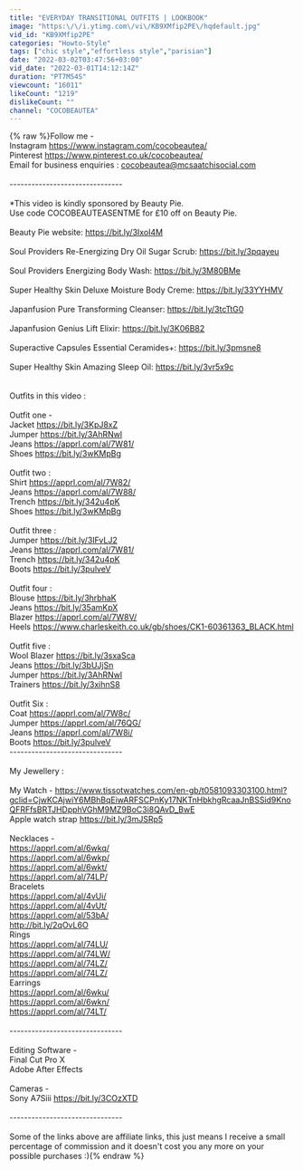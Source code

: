 ```yaml
---
title: "EVERYDAY TRANSITIONAL OUTFITS | LOOKBOOK"
image: "https:\/\/i.ytimg.com\/vi\/KB9XMfip2PE\/hqdefault.jpg"
vid_id: "KB9XMfip2PE"
categories: "Howto-Style"
tags: ["chic style","effortless style","parisian"]
date: "2022-03-02T03:47:56+03:00"
vid_date: "2022-03-01T14:12:14Z"
duration: "PT7M54S"
viewcount: "16011"
likeCount: "1219"
dislikeCount: ""
channel: "COCOBEAUTEA"
---
```

{% raw %}Follow me -<br />Instagram <a rel="nofollow" target="blank" href="https://www.instagram.com/cocobeautea/">https://www.instagram.com/cocobeautea/</a><br />Pinterest <a rel="nofollow" target="blank" href="https://www.pinterest.co.uk/cocobeautea/">https://www.pinterest.co.uk/cocobeautea/</a><br />Email for business enquiries : cocobeautea@mcsaatchisocial.com<br /><br />-------------------------------<br /><br />*This video is kindly sponsored by Beauty Pie.<br />Use code COCOBEAUTEASENTME for £10 off on Beauty Pie.<br /><br />Beauty Pie website: <a rel="nofollow" target="blank" href="https://bit.ly/3IxoI4M">https://bit.ly/3IxoI4M</a><br /> <br />Soul Providers Re-Energizing Dry Oil Sugar Scrub: <a rel="nofollow" target="blank" href="https://bit.ly/3pqayeu">https://bit.ly/3pqayeu</a><br /> <br />Soul Providers Energizing Body Wash: <a rel="nofollow" target="blank" href="https://bit.ly/3M80BMe">https://bit.ly/3M80BMe</a><br /> <br />Super Healthy Skin Deluxe Moisture Body Creme: <a rel="nofollow" target="blank" href="https://bit.ly/33YYHMV">https://bit.ly/33YYHMV</a><br /> <br />Japanfusion Pure Transforming Cleanser: <a rel="nofollow" target="blank" href="https://bit.ly/3tcTtG0">https://bit.ly/3tcTtG0</a><br /> <br />Japanfusion Genius Lift Elixir: <a rel="nofollow" target="blank" href="https://bit.ly/3K06B82">https://bit.ly/3K06B82</a><br /> <br />Superactive Capsules Essential Ceramides+: <a rel="nofollow" target="blank" href="https://bit.ly/3pmsne8">https://bit.ly/3pmsne8</a><br /> <br />Super Healthy Skin Amazing Sleep Oil: <a rel="nofollow" target="blank" href="https://bit.ly/3vr5x9c">https://bit.ly/3vr5x9c</a><br /><br /><br />Outfits in this video :<br /><br />Outfit one -<br />Jacket <a rel="nofollow" target="blank" href="https://bit.ly/3KpJ8xZ">https://bit.ly/3KpJ8xZ</a><br />Jumper <a rel="nofollow" target="blank" href="https://bit.ly/3AhRNwl">https://bit.ly/3AhRNwl</a><br />Jeans <a rel="nofollow" target="blank" href="https://apprl.com/al/7W81/">https://apprl.com/al/7W81/</a><br />Shoes <a rel="nofollow" target="blank" href="https://bit.ly/3wKMpBg">https://bit.ly/3wKMpBg</a><br /><br />Outfit two :<br />Shirt <a rel="nofollow" target="blank" href="https://apprl.com/al/7W82/">https://apprl.com/al/7W82/</a><br />Jeans <a rel="nofollow" target="blank" href="https://apprl.com/al/7W88/">https://apprl.com/al/7W88/</a><br />Trench <a rel="nofollow" target="blank" href="https://bit.ly/342u4pK">https://bit.ly/342u4pK</a><br />Shoes <a rel="nofollow" target="blank" href="https://bit.ly/3wKMpBg">https://bit.ly/3wKMpBg</a><br /><br />Outfit three :<br />Jumper <a rel="nofollow" target="blank" href="https://bit.ly/3IFvLJ2">https://bit.ly/3IFvLJ2</a><br />Jeans <a rel="nofollow" target="blank" href="https://apprl.com/al/7W81/">https://apprl.com/al/7W81/</a><br />Trench <a rel="nofollow" target="blank" href="https://bit.ly/342u4pK">https://bit.ly/342u4pK</a><br />Boots <a rel="nofollow" target="blank" href="https://bit.ly/3pulveV">https://bit.ly/3pulveV</a><br /><br />Outfit four :<br />Blouse <a rel="nofollow" target="blank" href="https://bit.ly/3hrbhaK">https://bit.ly/3hrbhaK</a><br />Jeans <a rel="nofollow" target="blank" href="https://bit.ly/35amKpX">https://bit.ly/35amKpX</a><br />Blazer <a rel="nofollow" target="blank" href="https://apprl.com/al/7W8V/">https://apprl.com/al/7W8V/</a><br />Heels <a rel="nofollow" target="blank" href="https://www.charleskeith.co.uk/gb/shoes/CK1-60361363_BLACK.html">https://www.charleskeith.co.uk/gb/shoes/CK1-60361363_BLACK.html</a><br /><br />Outfit five :<br />Wool Blazer <a rel="nofollow" target="blank" href="https://bit.ly/3sxaSca">https://bit.ly/3sxaSca</a><br />Jeans <a rel="nofollow" target="blank" href="https://bit.ly/3bUJjSn">https://bit.ly/3bUJjSn</a><br />Jumper <a rel="nofollow" target="blank" href="https://bit.ly/3AhRNwl">https://bit.ly/3AhRNwl</a><br />Trainers <a rel="nofollow" target="blank" href="https://bit.ly/3xihnS8">https://bit.ly/3xihnS8</a><br /><br />Outfit Six :<br />Coat <a rel="nofollow" target="blank" href="https://apprl.com/al/7W8c/">https://apprl.com/al/7W8c/</a><br />Jumper <a rel="nofollow" target="blank" href="https://apprl.com/al/76QG/">https://apprl.com/al/76QG/</a><br />Jeans <a rel="nofollow" target="blank" href="https://apprl.com/al/7W8i/">https://apprl.com/al/7W8i/</a><br />Boots <a rel="nofollow" target="blank" href="https://bit.ly/3pulveV">https://bit.ly/3pulveV</a> <br />-------------------------------<br /><br />My Jewellery :<br /><br />My Watch - <a rel="nofollow" target="blank" href="https://www.tissotwatches.com/en-gb/t0581093303100.html?gclid=CjwKCAjwiY6MBhBqEiwARFSCPnKy17NKTnHbkhgRcaaJnBSSid9KnoQFRFfsBRTJHDpphVGhM9MZ9BoC3i8QAvD_BwE">https://www.tissotwatches.com/en-gb/t0581093303100.html?gclid=CjwKCAjwiY6MBhBqEiwARFSCPnKy17NKTnHbkhgRcaaJnBSSid9KnoQFRFfsBRTJHDpphVGhM9MZ9BoC3i8QAvD_BwE</a><br />Apple watch strap <a rel="nofollow" target="blank" href="https://bit.ly/3mJSRp5">https://bit.ly/3mJSRp5</a><br /><br />Necklaces - <br /><a rel="nofollow" target="blank" href="https://apprl.com/al/6wkq/">https://apprl.com/al/6wkq/</a><br /><a rel="nofollow" target="blank" href="https://apprl.com/al/6wkp/">https://apprl.com/al/6wkp/</a><br /><a rel="nofollow" target="blank" href="https://apprl.com/al/6wkt/">https://apprl.com/al/6wkt/</a><br /><a rel="nofollow" target="blank" href="https://apprl.com/al/74LP/">https://apprl.com/al/74LP/</a><br />Bracelets <br /><a rel="nofollow" target="blank" href="https://apprl.com/al/4vUi/">https://apprl.com/al/4vUi/</a><br /><a rel="nofollow" target="blank" href="https://apprl.com/al/4vUt/">https://apprl.com/al/4vUt/</a><br /><a rel="nofollow" target="blank" href="https://apprl.com/al/53bA/">https://apprl.com/al/53bA/</a><br /><a rel="nofollow" target="blank" href="http://bit.ly/2qOvL6O">http://bit.ly/2qOvL6O</a><br />Rings<br /><a rel="nofollow" target="blank" href="https://apprl.com/al/74LU/">https://apprl.com/al/74LU/</a><br /><a rel="nofollow" target="blank" href="https://apprl.com/al/74LW/">https://apprl.com/al/74LW/</a><br /><a rel="nofollow" target="blank" href="https://apprl.com/al/74LZ/">https://apprl.com/al/74LZ/</a><br /><a rel="nofollow" target="blank" href="https://apprl.com/al/74LZ/">https://apprl.com/al/74LZ/</a><br />Earrings<br /><a rel="nofollow" target="blank" href="https://apprl.com/al/6wku/">https://apprl.com/al/6wku/</a><br /><a rel="nofollow" target="blank" href="https://apprl.com/al/6wkn/">https://apprl.com/al/6wkn/</a><br /><a rel="nofollow" target="blank" href="https://apprl.com/al/74LT/">https://apprl.com/al/74LT/</a><br /><br />-------------------------------<br /><br />Editing Software -<br />Final Cut Pro X<br />Adobe After Effects<br /><br />Cameras -<br />Sony A7Siii <a rel="nofollow" target="blank" href="https://bit.ly/3COzXTD">https://bit.ly/3COzXTD</a><br /><br />-------------------------------<br /><br />Some of the links above are affiliate links, this just means I receive a small percentage of commission and it doesn't cost you any more on your possible purchases  :){% endraw %}
